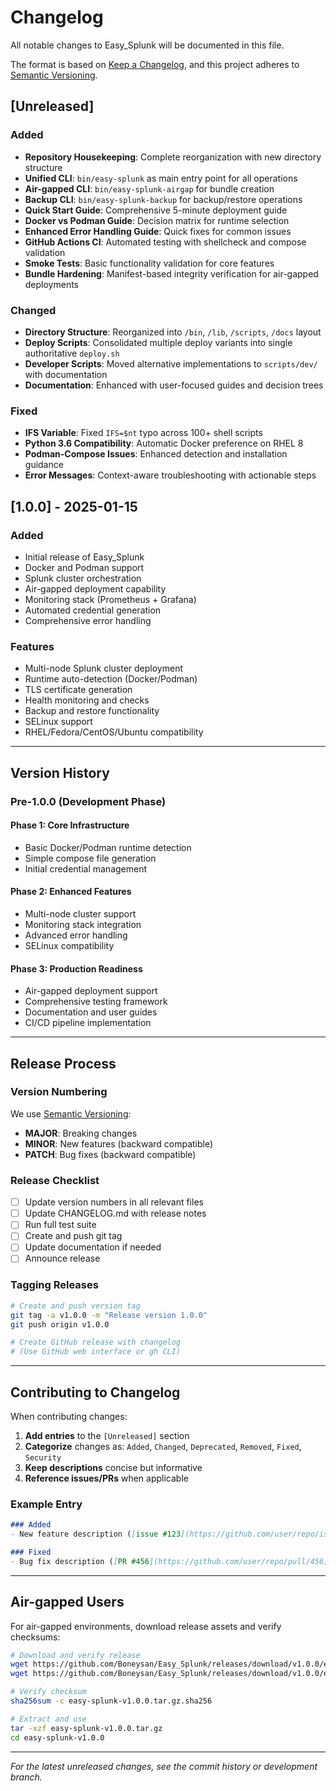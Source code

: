 # Changelog

All notable changes to Easy_Splunk will be documented in this file.

The format is based on [Keep a Changelog](https://keepachangelog.com/en/1.0.0/),
and this project adheres to [Semantic Versioning](https://semver.org/spec/v2.0.0.html).

## [Unreleased]

### Added
- **Repository Housekeeping**: Complete reorganization with new directory structure
- **Unified CLI**: `bin/easy-splunk` as main entry point for all operations
- **Air-gapped CLI**: `bin/easy-splunk-airgap` for bundle creation
- **Backup CLI**: `bin/easy-splunk-backup` for backup/restore operations
- **Quick Start Guide**: Comprehensive 5-minute deployment guide
- **Docker vs Podman Guide**: Decision matrix for runtime selection
- **Enhanced Error Handling Guide**: Quick fixes for common issues
- **GitHub Actions CI**: Automated testing with shellcheck and compose validation
- **Smoke Tests**: Basic functionality validation for core features
- **Bundle Hardening**: Manifest-based integrity verification for air-gapped deployments

### Changed
- **Directory Structure**: Reorganized into `/bin`, `/lib`, `/scripts`, `/docs` layout
- **Deploy Scripts**: Consolidated multiple deploy variants into single authoritative `deploy.sh`
- **Developer Scripts**: Moved alternative implementations to `scripts/dev/` with documentation
- **Documentation**: Enhanced with user-focused guides and decision trees

### Fixed
- **IFS Variable**: Fixed `IFS=$nt` typo across 100+ shell scripts
- **Python 3.6 Compatibility**: Automatic Docker preference on RHEL 8
- **Podman-Compose Issues**: Enhanced detection and installation guidance
- **Error Messages**: Context-aware troubleshooting with actionable steps

## [1.0.0] - 2025-01-15

### Added
- Initial release of Easy_Splunk
- Docker and Podman support
- Splunk cluster orchestration
- Air-gapped deployment capability
- Monitoring stack (Prometheus + Grafana)
- Automated credential generation
- Comprehensive error handling

### Features
- Multi-node Splunk cluster deployment
- Runtime auto-detection (Docker/Podman)
- TLS certificate generation
- Health monitoring and checks
- Backup and restore functionality
- SELinux support
- RHEL/Fedora/CentOS/Ubuntu compatibility

---

## Version History

### Pre-1.0.0 (Development Phase)

#### Phase 1: Core Infrastructure
- Basic Docker/Podman runtime detection
- Simple compose file generation
- Initial credential management

#### Phase 2: Enhanced Features
- Multi-node cluster support
- Monitoring stack integration
- Advanced error handling
- SELinux compatibility

#### Phase 3: Production Readiness
- Air-gapped deployment support
- Comprehensive testing framework
- Documentation and user guides
- CI/CD pipeline implementation

---

## Release Process

### Version Numbering
We use [Semantic Versioning](https://semver.org/):
- **MAJOR**: Breaking changes
- **MINOR**: New features (backward compatible)
- **PATCH**: Bug fixes (backward compatible)

### Release Checklist
- [ ] Update version numbers in all relevant files
- [ ] Update CHANGELOG.md with release notes
- [ ] Run full test suite
- [ ] Create and push git tag
- [ ] Update documentation if needed
- [ ] Announce release

### Tagging Releases
```bash
# Create and push version tag
git tag -a v1.0.0 -m "Release version 1.0.0"
git push origin v1.0.0

# Create GitHub release with changelog
# (Use GitHub web interface or gh CLI)
```

---

## Contributing to Changelog

When contributing changes:

1. **Add entries** to the `[Unreleased]` section
2. **Categorize** changes as: `Added`, `Changed`, `Deprecated`, `Removed`, `Fixed`, `Security`
3. **Keep descriptions** concise but informative
4. **Reference issues/PRs** when applicable

### Example Entry
```markdown
### Added
- New feature description ([issue #123](https://github.com/user/repo/issues/123))

### Fixed
- Bug fix description ([PR #456](https://github.com/user/repo/pull/456))
```

---

## Air-gapped Users

For air-gapped environments, download release assets and verify checksums:

```bash
# Download and verify release
wget https://github.com/Boneysan/Easy_Splunk/releases/download/v1.0.0/easy-splunk-v1.0.0.tar.gz
wget https://github.com/Boneysan/Easy_Splunk/releases/download/v1.0.0/easy-splunk-v1.0.0.tar.gz.sha256

# Verify checksum
sha256sum -c easy-splunk-v1.0.0.tar.gz.sha256

# Extract and use
tar -xzf easy-splunk-v1.0.0.tar.gz
cd easy-splunk-v1.0.0
```

---

*For the latest unreleased changes, see the commit history or development branch.*
